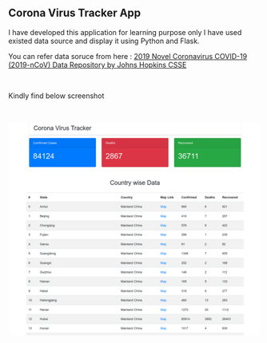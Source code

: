 <h2>Corona Virus Tracker App</h2>
<p>I have developed this application for learning purpose only
I have used existed data source and display it using Python and Flask.
</p>
<p>You can refer data soruce from here : <a href="https://github.com/CSSEGISandData/COVID-19">2019 Novel Coronavirus COVID-19 (2019-nCoV) Data Repository by Johns Hopkins CSSE</a></p></br>
<p>Kindly find below screenshot </p> </br>
<p><img src="home.png"/></p>